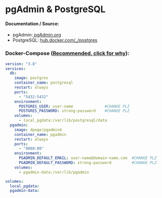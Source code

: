 # pgAdmin & PostgreSQL

#### Documentation / Source:

* pgAdmin:[ pgAdmin.org](https://www.pgadmin.org/docs/pgadmin4/latest/container_deployment.html)
* PostgreSQL: [hub.docker.com/_/postgres](https://github.com/docker-library/docs/tree/master/postgres)

### Docker-Compose ([Recommended, click for why](https://docs.docker.com/compose/intro/features-uses/ "docs.docker.com Why use Compose")):

```yaml
version: "3.8"
services:
  db:
    image: postgres
    container_name: postgresql
    restart: always
    ports:
      - "5432:5432"
    environment:
      POSTGRES_USER: user-name 				#CHANGE PLZ
      POSTGRES_PASSWORD: strong-password 	#CHANGE PLZ
    volumes:
      - local_pgdata:/var/lib/postgresql/data
  pgadmin:
    image: dpage/pgadmin4
    container_name: pgadmin
    restart: always
    ports:
      - "8888:80"
    environment:
      PGADMIN_DEFAULT_EMAIL: user-name@domain-name.com 	#CHANGE PLZ
      PGADMIN_DEFAULT_PASSWORD: strong-password 		#CHANGE PLZ
    volumes:
      - pgadmin-data:/var/lib/pgadmin

volumes:
  local_pgdata:
  pgadmin-data:

```
